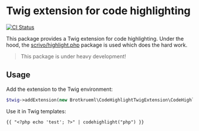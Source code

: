 # Twig extension for code highlighting

[![CI Status](https://github.com/brotkrueml/schema/workflows/CI/badge.svg?branch=main)](https://github.com/brotkrueml/schema/actions?query=workflow%3ACI)

This package provides a Twig extension for code highlighting. Under the hood, the
[scrivo/highlight.php](https://github.com/scrivo/highlight.php) package is used
which does the hard work.

> This package is under heavy development!

## Usage

Add the extension to the Twig environment:

```php
$twig->addExtension(new Brotkrueml\CodeHighlightTwigExtension\CodeHighlight());
```

Use it in Twig templates:
```twig
{{ "<?php echo 'test'; ?>" | codehighlight("php") }}
```
